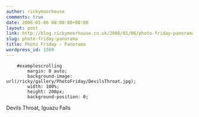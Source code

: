 ```yaml
---
author: rickymoorhouse
comments: true
date: 2006-01-06 00:00:00+00:00
layout: post
link: http://blog.rickymoorhouse.co.uk/2006/01/06/photo-friday-panorama/
slug: photo-friday-panorama
title: Photo Friday - Panorama
wordpress_id: 1569
---
```



		#examplescrolling
			margin: 0 auto;
			background-image: url(/ricky/gallery/PhotoFriday/DevilsThroat.jpg);
			width: 100%;
			height: 200px;
			background-position: 0;

	
	


	



Devils Throat, Iguazu Falls  

<!--Scroll left
Scroll right
-->

